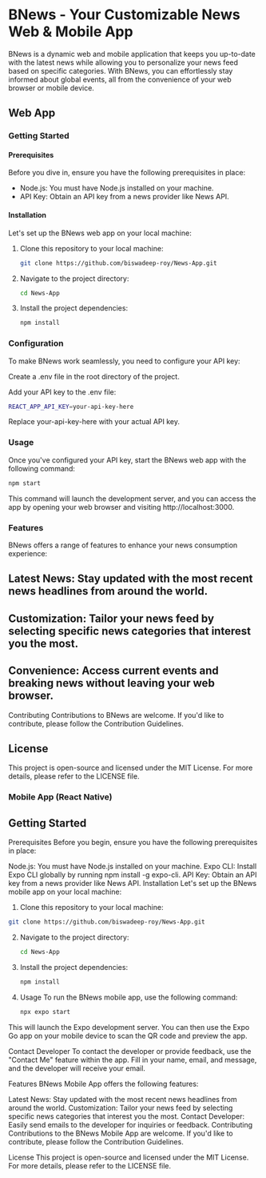# BNews - Your Customizable News Web & Mobile App

BNews is a dynamic web and mobile application that keeps you up-to-date with the latest news while allowing you to personalize your news feed based on specific categories. With BNews, you can effortlessly stay informed about global events, all from the convenience of your web browser or mobile device.

## Web App

### Getting Started

#### Prerequisites

Before you dive in, ensure you have the following prerequisites in place:

- Node.js: You must have Node.js installed on your machine.
- API Key: Obtain an API key from a news provider like News API.

#### Installation

Let's set up the BNews web app on your local machine:

1. Clone this repository to your local machine:

   ```bash
   git clone https://github.com/biswadeep-roy/News-App.git
   ```
2. Navigate to the project directory:
   ``` bash
   cd News-App

    ```

3. Install the project dependencies:
   ``` bash
   npm install
   ```
### Configuration
To make BNews work seamlessly, you need to configure your API key:

Create a .env file in the root directory of the project.

Add your API key to the .env file:

 ``` bash
REACT_APP_API_KEY=your-api-key-here
```

Replace your-api-key-here with your actual API key.

### Usage
Once you've configured your API key, start the BNews web app with the following command:

``` bash
npm start
```

This command will launch the development server, and you can access the app by opening your web browser and visiting http://localhost:3000.

### Features
BNews offers a range of features to enhance your news consumption experience:

## Latest News: Stay updated with the most recent news headlines from around the world.
## Customization: Tailor your news feed by selecting specific news categories that interest you the most.
## Convenience: Access current events and breaking news without leaving your web browser.
Contributing
Contributions to BNews are welcome. If you'd like to contribute, please follow the Contribution Guidelines.

## License
This project is open-source and licensed under the MIT License. For more details, please refer to the LICENSE file.

### Mobile App (React Native)
## Getting Started
Prerequisites
Before you begin, ensure you have the following prerequisites in place:

Node.js: You must have Node.js installed on your machine.
Expo CLI: Install Expo CLI globally by running npm install -g expo-cli.
API Key: Obtain an API key from a news provider like News API.
Installation
Let's set up the BNews mobile app on your local machine:

1. Clone this repository to your local machine:

``` bash
git clone https://github.com/biswadeep-roy/News-App.git

```
2. Navigate to the project directory:
   ``` bash
   cd News-App
   ```
3. Install the project dependencies:
   ``` bash
   npm install
   ```
4. Usage
To run the BNews mobile app, use the following command:
   ``` bash
   npx expo start
   ```
This will launch the Expo development server. You can then use the Expo Go app on your mobile device to scan the QR code and preview the app.

Contact Developer
To contact the developer or provide feedback, use the "Contact Me" feature within the app. Fill in your name, email, and message, and the developer will receive your email.

Features
BNews Mobile App offers the following features:

Latest News: Stay updated with the most recent news headlines from around the world.
Customization: Tailor your news feed by selecting specific news categories that interest you the most.
Contact Developer: Easily send emails to the developer for inquiries or feedback.
Contributing
Contributions to the BNews Mobile App are welcome. If you'd like to contribute, please follow the Contribution Guidelines.

License
This project is open-source and licensed under the MIT License. For more details, please refer to the LICENSE file.
